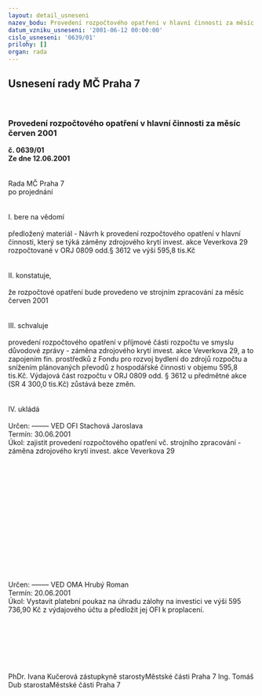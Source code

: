 ```yaml
---
layout: detail_usneseni
nazev_bodu: Provedení rozpočtového opatření v hlavní činnosti za měsíc červen 2001
datum_vzniku_usneseni: '2001-06-12 00:00:00'
cislo_usneseni: '0639/01'
prilohy: []
organ: rada
---
```

<div id="ucUsn_pList" class="usn">
	<span><h2>Usnesení rady MČ Praha 7 </h2>
<br></span><div class="standBody">
<span><h3>Provedení rozpočtového opatření v hlavní činnosti za měsíc červen 2001</h3></span><div class="center">
		<strong>č. 0639/01</strong><br>
	</div>
<div class="center">
		<strong>Ze dne 12.06.2001</strong><br><br>
	</div>
<br>Rada MČ Praha 7<br>po projednání<br><br><br>I.	bere na vědomí<br><br> předložený materiál - Návrh k provedení rozpočtového opatření v hlavní činnosti, který se týká záměny zdrojového krytí invest. akce Veverkova 29 rozpočtované v ORJ 0809 odd.§ 3612 ve výši 595,8 tis.Kč<br><br><br>II.	konstatuje,<br><br>že rozpočtové opatření bude provedeno ve strojním zpracování za měsíc červen 2001<br><br><br>III.	schvaluje <br><br>provedení rozpočtového opatření v příjmové části rozpočtu ve smyslu důvodové zprávy - záměna zdrojového krytí invest. akce Veverkova 29, a to zapojením fin. prostředků z Fondu pro rozvoj bydlení do zdrojů rozpočtu a snížením plánovaných převodů z hospodářské činnosti v objemu 595,8 tis.Kč. Výdajová část rozpočtu v  ORJ 0809 odd. § 3612 u předmětné akce (SR 4 300,0 tis.Kč) zůstává beze změn.<br><br><br>IV.	ukládá <br><br> Určen:	–––––	VED OFI Stachová Jaroslava<br>Termín: 30.06.2001<br>Úkol:	zajistit provedení rozpočtového opatření vč. strojního zpracování - záměna zdrojového krytí invest. akce Veverkova 29<br> <br><br><br><br><br><br><br><br><br><br><br><br><br><br><br> Určen:	–––––	VED OMA Hrubý Roman<br>Termín: 20.06.2001<br>Úkol:	Vystavit platební poukaz na úhradu zálohy na investici ve výši 595 736,90 Kč z výdajového účtu a předložit jej OFI k proplacení.<br> <br><br><br><br><br><br> 	<br>PhDr. Ivana Kučerová zástupkyně starostyMěstské části Praha 7	Ing. Tomáš Dub starostaMěstské části Praha 7<br>	<br><br>
</div>
</div>